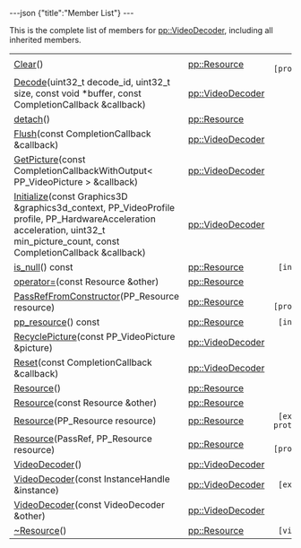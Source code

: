 ---json {"title":"Member List"} ---

This is the complete list of members for <a href="/docs/native-client/pepper_dev/cpp/classpp_1_1_video_decoder/" class="el">pp::VideoDecoder</a>, including all inherited members.

<table><tbody><tr class="odd"><td><a href="/docs/native-client/pepper_dev/cpp/classpp_1_1_resource#ad4016f37d3022863ca0188acb26ac9c4" class="el">Clear</a>()</td><td><a href="/docs/native-client/pepper_dev/cpp/classpp_1_1_resource/" class="el">pp::Resource</a></td><td><code> [protected]</code></td></tr><tr class="even"><td><a href="/docs/native-client/pepper_dev/cpp/classpp_1_1_video_decoder#a2f1a48cf6d2f1854b20e6a747c9b03e3" class="el">Decode</a>(uint32_t decode_id, uint32_t size, const void *buffer, const CompletionCallback &amp;callback)</td><td><a href="/docs/native-client/pepper_dev/cpp/classpp_1_1_video_decoder/" class="el">pp::VideoDecoder</a></td><td></td></tr><tr class="odd"><td><a href="/docs/native-client/pepper_dev/cpp/classpp_1_1_resource#a81b9246381bdddacca3ac25f6ded2bfd" class="el">detach</a>()</td><td><a href="/docs/native-client/pepper_dev/cpp/classpp_1_1_resource/" class="el">pp::Resource</a></td><td></td></tr><tr class="even"><td><a href="/docs/native-client/pepper_dev/cpp/classpp_1_1_video_decoder#adb59ebce58f83b1c27e9c427596fb366" class="el">Flush</a>(const CompletionCallback &amp;callback)</td><td><a href="/docs/native-client/pepper_dev/cpp/classpp_1_1_video_decoder/" class="el">pp::VideoDecoder</a></td><td></td></tr><tr class="odd"><td><a href="/docs/native-client/pepper_dev/cpp/classpp_1_1_video_decoder#aec1a1bc95b8d3eea64b942af48dff02a" class="el">GetPicture</a>(const CompletionCallbackWithOutput&lt; PP_VideoPicture &gt; &amp;callback)</td><td><a href="/docs/native-client/pepper_dev/cpp/classpp_1_1_video_decoder/" class="el">pp::VideoDecoder</a></td><td></td></tr><tr class="even"><td><a href="/docs/native-client/pepper_dev/cpp/classpp_1_1_video_decoder#a284c6a99f5c3ea83465f7eab81ca4ba8" class="el">Initialize</a>(const Graphics3D &amp;graphics3d_context, PP_VideoProfile profile, PP_HardwareAcceleration acceleration, uint32_t min_picture_count, const CompletionCallback &amp;callback)</td><td><a href="/docs/native-client/pepper_dev/cpp/classpp_1_1_video_decoder/" class="el">pp::VideoDecoder</a></td><td></td></tr><tr class="odd"><td><a href="/docs/native-client/pepper_dev/cpp/classpp_1_1_resource#a859068e34cdc2dc0b78754c255323aa9" class="el">is_null</a>() const</td><td><a href="/docs/native-client/pepper_dev/cpp/classpp_1_1_resource/" class="el">pp::Resource</a></td><td><code> [inline]</code></td></tr><tr class="even"><td><a href="/docs/native-client/pepper_dev/cpp/classpp_1_1_resource#aaf808a98bdaa7998d82e19514aa87423" class="el">operator=</a>(const Resource &amp;other)</td><td><a href="/docs/native-client/pepper_dev/cpp/classpp_1_1_resource/" class="el">pp::Resource</a></td><td></td></tr><tr class="odd"><td><a href="/docs/native-client/pepper_dev/cpp/classpp_1_1_resource#a3eda014529127a818df8d5bb5ec2fdf0" class="el">PassRefFromConstructor</a>(PP_Resource resource)</td><td><a href="/docs/native-client/pepper_dev/cpp/classpp_1_1_resource/" class="el">pp::Resource</a></td><td><code> [protected]</code></td></tr><tr class="even"><td><a href="/docs/native-client/pepper_dev/cpp/classpp_1_1_resource#a46a6123de0b007ad3fcb6f666534ccb4" class="el">pp_resource</a>() const</td><td><a href="/docs/native-client/pepper_dev/cpp/classpp_1_1_resource/" class="el">pp::Resource</a></td><td><code> [inline]</code></td></tr><tr class="odd"><td><a href="/docs/native-client/pepper_dev/cpp/classpp_1_1_video_decoder#a7b9c4917ebd205572a0fe69a34f1bfd9" class="el">RecyclePicture</a>(const PP_VideoPicture &amp;picture)</td><td><a href="/docs/native-client/pepper_dev/cpp/classpp_1_1_video_decoder/" class="el">pp::VideoDecoder</a></td><td></td></tr><tr class="even"><td><a href="/docs/native-client/pepper_dev/cpp/classpp_1_1_video_decoder#aa05481906b07e929c9567bc22a48917a" class="el">Reset</a>(const CompletionCallback &amp;callback)</td><td><a href="/docs/native-client/pepper_dev/cpp/classpp_1_1_video_decoder/" class="el">pp::VideoDecoder</a></td><td></td></tr><tr class="odd"><td><a href="/docs/native-client/pepper_dev/cpp/classpp_1_1_resource#a56679e93a58101c8dce5dc510811a094" class="el">Resource</a>()</td><td><a href="/docs/native-client/pepper_dev/cpp/classpp_1_1_resource/" class="el">pp::Resource</a></td><td></td></tr><tr class="even"><td><a href="/docs/native-client/pepper_dev/cpp/classpp_1_1_resource#ab0f664099ca06367180f220ea7e0b831" class="el">Resource</a>(const Resource &amp;other)</td><td><a href="/docs/native-client/pepper_dev/cpp/classpp_1_1_resource/" class="el">pp::Resource</a></td><td></td></tr><tr class="odd"><td><a href="/docs/native-client/pepper_dev/cpp/classpp_1_1_resource#a555de93fdf4793f7db1183bf71d20580" class="el">Resource</a>(PP_Resource resource)</td><td><a href="/docs/native-client/pepper_dev/cpp/classpp_1_1_resource/" class="el">pp::Resource</a></td><td><code> [explicit, protected]</code></td></tr><tr class="even"><td><a href="/docs/native-client/pepper_dev/cpp/classpp_1_1_resource#a907d3d6b7e292587c8cb9ff30d0a418d" class="el">Resource</a>(PassRef, PP_Resource resource)</td><td><a href="/docs/native-client/pepper_dev/cpp/classpp_1_1_resource/" class="el">pp::Resource</a></td><td><code> [protected]</code></td></tr><tr class="odd"><td><a href="/docs/native-client/pepper_dev/cpp/classpp_1_1_video_decoder#afc9613c960f58ff4c97804da4645cd64" class="el">VideoDecoder</a>()</td><td><a href="/docs/native-client/pepper_dev/cpp/classpp_1_1_video_decoder/" class="el">pp::VideoDecoder</a></td><td></td></tr><tr class="even"><td><a href="/docs/native-client/pepper_dev/cpp/classpp_1_1_video_decoder#a5c7b1010b42e179cf51e55266eb1491a" class="el">VideoDecoder</a>(const InstanceHandle &amp;instance)</td><td><a href="/docs/native-client/pepper_dev/cpp/classpp_1_1_video_decoder/" class="el">pp::VideoDecoder</a></td><td><code> [explicit]</code></td></tr><tr class="odd"><td><a href="/docs/native-client/pepper_dev/cpp/classpp_1_1_video_decoder#a0eec2949dd73ef6d52b6782cee3b427d" class="el">VideoDecoder</a>(const VideoDecoder &amp;other)</td><td><a href="/docs/native-client/pepper_dev/cpp/classpp_1_1_video_decoder/" class="el">pp::VideoDecoder</a></td><td></td></tr><tr class="even"><td><a href="/docs/native-client/pepper_dev/cpp/classpp_1_1_resource#a081165265e2bd8217eaa2be2aeeb3aa3" class="el">~Resource</a>()</td><td><a href="/docs/native-client/pepper_dev/cpp/classpp_1_1_resource/" class="el">pp::Resource</a></td><td><code> [virtual]</code></td></tr></tbody></table>
